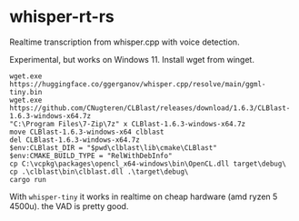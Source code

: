 # whisper-rt-rs

Realtime transcription from whisper.cpp with voice detection.

Experimental, but works on Windows 11.
Install wget from winget.

```console
wget.exe https://huggingface.co/ggerganov/whisper.cpp/resolve/main/ggml-tiny.bin
wget.exe https://github.com/CNugteren/CLBlast/releases/download/1.6.3/CLBlast-1.6.3-windows-x64.7z
"C:\Program Files\7-Zip\7z" x CLBlast-1.6.3-windows-x64.7z
move CLBlast-1.6.3-windows-x64 clblast
del CLBlast-1.6.3-windows-x64.7z
$env:CLBlast_DIR = "$pwd\clblast\lib\cmake\CLBlast"
$env:CMAKE_BUILD_TYPE = "RelWithDebInfo"
cp C:\vcpkg\packages\opencl_x64-windows\bin\OpenCL.dll target\debug\
cp .\clblast\bin\clblast.dll .\target\debug\
cargo run
```

With `whisper-tiny` it works in realtime on cheap hardware (amd ryzen 5 4500u). the VAD is pretty good.